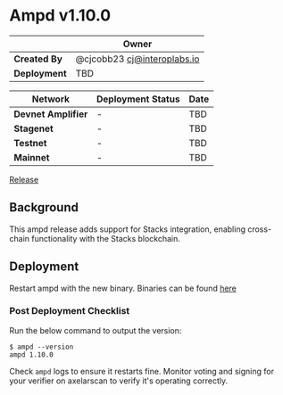 # Ampd v1.10.0

|  | **Owner** |
|-----------|------------|
| **Created By** | @cjcobb23 <cj@interoplabs.io> |
| **Deployment** | TBD

| **Network** | **Deployment Status** | **Date** |
|-------------|----------------------|----------|
| **Devnet Amplifier** | - | TBD |
| **Stagenet** | - | TBD |
| **Testnet** | - | TBD |
| **Mainnet** | - | TBD |


[Release](https://github.com/axelarnetwork/axelar-amplifier/releases/tag/ampd-v1.10.0)

## Background
This ampd release adds support for Stacks integration, enabling cross-chain functionality with the Stacks blockchain.

## Deployment
Restart ampd with the new binary. Binaries can be found [here](https://github.com/axelarnetwork/axelar-amplifier/releases/tag/ampd-v1.10.0)

### Post Deployment Checklist
Run the below command to output the version:
```
$ ampd --version
ampd 1.10.0
```

Check `ampd` logs to ensure it restarts fine. Monitor voting and signing for your verifier on axelarscan to verify it's operating correctly.

